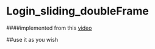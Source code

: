 # Login_sliding_doubleFrame

####implemented from this [video](https://www.youtube.com/watch?v=mUdo6w87rh4)

##use it as you wish 
